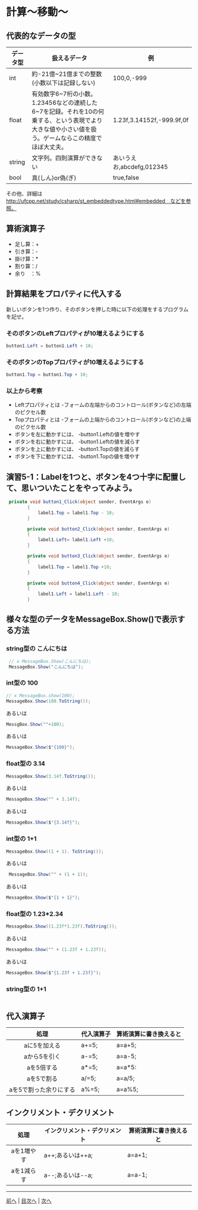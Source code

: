 # 計算～移動～

## 代表的なデータの型
|データ型|扱えるデータ|例|
|-------|-----------|--|
|int    |約-21億~21億までの整数(小数以下は記録しない)           |100,0,-999  |
|float  |有効数字6~7桁の小数。1.23456などの連続した6~7を記録。それを10の何乗する、という表現でより大きな値や小さい値を扱う。ゲームならこの精度でほぼ大丈夫。           |1.23f,3.14152f,-999.9f,0f  |
|string |文字列。四則演算ができない           |あいうえお,abcdefg,012345|
|bool   |真(しん)or偽(ぎ)           |true,false  |

その他、詳細は http://ufcpp.net/study/csharp/st_embeddedtype.html#embedded　などを参照。

## 算術演算子
- 足し算：+
- 引き算：-
- 掛け算：*
- 割り算：/
- 余り　：%

## 計算結果をプロパティに代入する
新しいボタンを1つ作り、そのボタンを押した時に以下の処理をするプログラムを記せ。

### そのボタンのLeftプロパティが10増えるようにする
```cs
button1.Left = button1.Left + 10;
```

### そのボタンのTopプロパティが10増えるようにする
```cs
button1.Top = button1.Top + 10;
```

### 以上から考察
- Leftプロパティとは
  -フォームの左端からのコントロール(ボタンなど)の左端のピクセル数
- Topプロパティとは
  -フォームの上端からのコントロール(ボタンなど)の上端のピクセル数
- ボタンを左に動かすには、
  -button1.Leftの値を増やす
- ボタンを右に動かすには、
  -button1.Leftの値を減らす
- ボタンを上に動かすには、
  -button1.Topの値を減らす
- ボタンを下に動かすには、
  -button1.Topの値を増やす

## 演習5-1：Labelを1つと、ボタンを4つ十字に配置して、思いついたことをやってみよう。

```cs
 private void button1_Click(object sender, EventArgs e)
        {
            label1.Top = label1.Top - 10;
        }

        private void button2_Click(object sender, EventArgs e)
        {
            label1.Left= label1.Left +10;
        }

        private void button3_Click(object sender, EventArgs e)
        {
            label1.Top = label1.Top +10;
        }

        private void button4_Click(object sender, EventArgs e)
        {
            label1.Left = label1.Left - 10;
        }
```

## 様々な型のデータをMessageBox.Show()で表示する方法
### string型の こんにちは
```cs
 // x MessageBox.Show(こんにちは); 
 MessageBox.Show("こんにちは");
```

### int型の 100
```cs
// x MessageBox.show(100);
MessageBox.Show(100.ToString());
```

あるいは

```cs
MessgBox.Show(""+100);
```
あるいは

```cs
MessageBox.Show($"{100}");
```
### float型の 3.14
```cs
MessageBox.Show(3.14f.ToString());
```

あるいは

```cs
MessageBox.Show("" + 3.14f);
```

あるいは
```cs
MessageBox.Show($"{3.14f}");
```

### int型の 1+1
```cs
MessageBox.Show((1 + 1). ToString());
```

あるいは

```cs
 MessageBox.Show("" + (1 + 1));
```

あるいは

```cs
MessageBox.Show($"{1 + 1}");
```
### float型の 1.23*2.34
```cs
MessageBox.Show((1.23f*1.23f).ToString());
```

あるいは

```cs
MessageBox.Show("" + (1.23f + 1.23f));
```
あるいは

```cs
MessageBox.Show($"{1.23f + 1.23f}");
```

### string型の 1+1
```cs

```

## 代入演算子
|処理                   |代入演算子|算術演算に書き換えると|
|:---------------------:|---------|-------------------|
|aに5を加える            |a+=5;         |a=a+5;                   |
|aから5を引く           |a-=5;         |a=a-5;                   |
|aを5倍する             |a*=5;         |a=a*5:                   |
|aを5で割る             |a/=5;         |a=a/5;                   |
|aを5で割った余りにする   |a%=5;         |a=a%5;                   |

## インクリメント・デクリメント
|処理      |インクリメント・デクリメント|算術演算に書き換えると|
|:-------:|--------------------------|----------------------|
|aを1増やす|a++;あるいは++a;                          |a=a+1;                   |		
|aを1減らす|a--;あるいは--a;	                      | a=a-1;                 |

---

[前へ](04.md) | [目次へ](README.md#%E7%9B%AE%E6%AC%A1) | [次へ](06.md)
